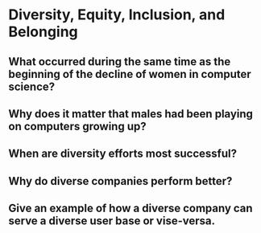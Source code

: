 # Diversity, Equity, Inclusion, and Belonging

## What occurred during the same time as the beginning of the decline of women in computer science?

## Why does it matter that males had been playing on computers growing up?

## When are diversity efforts most successful?

## Why do diverse companies perform better?

## Give an example of how a diverse company can serve a diverse user base or vise-versa.
